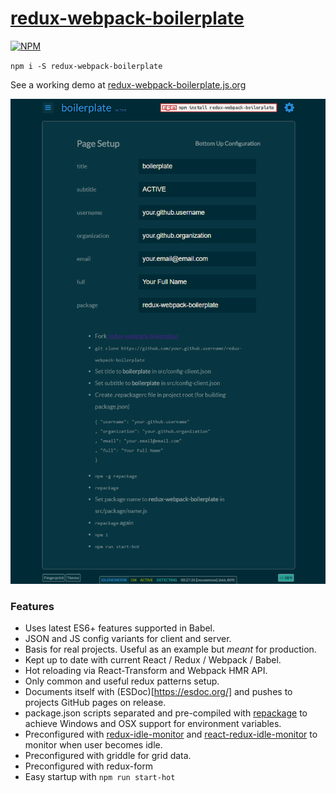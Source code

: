 # [redux-webpack-boilerplate](https://npmjs.com/packages/redux-webpack-boilerplate)


[![NPM](https://nodei.co/npm/redux-webpack-boilerplate.png?stars=true&downloads=true)](https://nodei.co/npm/redux-webpack-boilerplate/)

`npm i -S redux-webpack-boilerplate`


See a working demo at [redux-webpack-boilerplate.js.org](http://redux-webpack-boilerplate.js.org)


![redux-webpack-boilerplate](/src/public/images/boilerplate.png)


### Features

* Uses latest ES6+ features supported in Babel.
* JSON and JS config variants for client and server.
* Basis for real projects. Useful as an example but *meant* for production.
* Kept up to date with current React / Redux / Webpack / Babel.
* Hot reloading via React-Transform and Webpack HMR API.
* Only common and useful redux patterns setup.
* Documents itself with (ESDoc)[https://esdoc.org/] and pushes to projects GitHub pages on release.
* package.json scripts separated and pre-compiled with [repackage](http://repackage.js.org) to achieve Windows and OSX support for environment variables.
* Preconfigured with [redux-idle-monitor](https://npmjs.com/packages/redux-idle-monitor) and [react-redux-idle-monitor](https://npmjs.com/packages/react-redux-idle-monitor) to monitor when user becomes idle.
* Preconfigured with griddle for grid data.
* Preconfigured with redux-form
* Easy startup with `npm run start-hot`
